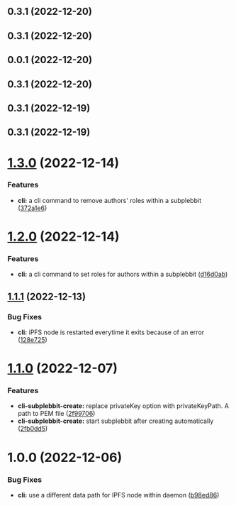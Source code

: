 

## 0.3.1 (2022-12-20)

## 0.3.1 (2022-12-20)

## 0.0.1 (2022-12-20)

## 0.3.1 (2022-12-20)

## 0.3.1 (2022-12-19)

## 0.3.1 (2022-12-19)

# [1.3.0](https://github.com/plebbit/plebbit-cli/compare/v1.2.0...v1.3.0) (2022-12-14)


### Features

* **cli:** a cli command to remove authors' roles within a subplebbit ([372a1e6](https://github.com/plebbit/plebbit-cli/commit/372a1e639fe0134ff1bc8a660e5e28c48c8c6125))

# [1.2.0](https://github.com/plebbit/plebbit-cli/compare/v1.1.1...v1.2.0) (2022-12-14)


### Features

* **cli:** a cli command to set roles for authors within a subplebbit ([d16d0ab](https://github.com/plebbit/plebbit-cli/commit/d16d0abfdf8e4c8a453d6f25e36d053c0ada267d))

## [1.1.1](https://github.com/plebbit/plebbit-cli/compare/v1.1.0...v1.1.1) (2022-12-13)


### Bug Fixes

* **cli:** iPFS node is restarted everytime it exits because of an error ([128e725](https://github.com/plebbit/plebbit-cli/commit/128e7259c25b49f9fa5566d052e08191c89f3dbb))

# [1.1.0](https://github.com/plebbit/plebbit-cli/compare/v1.0.0...v1.1.0) (2022-12-07)


### Features

* **cli-subplebbit-create:** replace privateKey option with privateKeyPath. A path to PEM file ([2f99706](https://github.com/plebbit/plebbit-cli/commit/2f99706eacbf3ad471e1364f2f399287638320a6))
* **cli-subplebbit-create:** start subplebbit after creating automatically ([2fb0dd5](https://github.com/plebbit/plebbit-cli/commit/2fb0dd520de86721aa740df34ed18085ace0661a))

# 1.0.0 (2022-12-06)


### Bug Fixes

* **cli:** use a different data path for IPFS node within daemon ([b98ed86](https://github.com/plebbit/plebbit-cli/commit/b98ed86c2ffdad33628dbcde34456aa75eae1c9e))